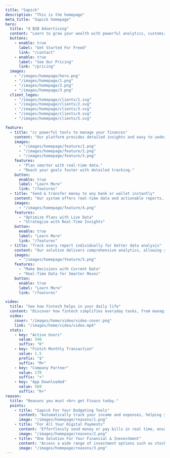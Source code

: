 ```yaml
---
title: "Sapick"
description: "This is the homepage"
meta_title: "Sapick homepage"
hero:
  title: "d B2B Advertising"
  content: "Learn to grow your wealth with powerful analytics, customized insights, and streamlined financial planning."
  buttons:
    - enable: true
      label: "Get Started For Freed"
      link: "/contact"
    - enable: true
      label: "See Our Pricing"
      link: "/pricing"
  images:
    - "/images/homepage/hero.png"
    - "/images/homepage/1.png"
    - "/images/homepage/2.png"
    - "/images/homepage/3.png"
  client_logos:
    - "/images/homepage/clients/1.svg"
    - "/images/homepage/clients/2.svg"
    - "/images/homepage/clients/3.svg"
    - "/images/homepage/clients/4.svg"
    - "/images/homepage/clients/5.svg"

feature:
  - title: "cc powerful tools to manage your finances"
    content: "Our platform provides detailed insights and easy to understand analytics that help you make better decisions."
    images:
      - "/images/homepage/feature/1.png"
      - "/images/homepage/feature/2.png"
      - "/images/homepage/feature/3.png"
    features:
      - "Plan smarter with real-time data."
      - "Reach your goals faster with detailed tracking."
    button:
      enable: true
      label: "Learn More"
      link: "/features"
  - title: "Send & transfer money to any bank or wallet instantly"
    content: "Our system offers real-time data and actionable reports, empowering you to make informed business choices."
    images:
      - "/images/homepage/feature/4.png"
    features:
      - "Optimize Plans with Live Data"
      - "Strategize with Real-Time Insights"
    button:
      enable: true
      label: "Learn More"
      link: "/features"
  - title: "Track every report individually for better data analysis"
    content: "Our solution delivers comprehensive analytics, allowing you to easily track performance and make smarter decisions."
    images:
      - "/images/homepage/feature/5.png"
    features:
      - "Make Decisions with Current Data"
      - "Real-Time Data for Smarter Moves"
    button:
      enable: true
      label: "Learn More"
      link: "/features"

video:
  title: "See how Fintech helps in your daily life"
  content: "Discover how fintech simplifies everyday tasks, from managing finances to making secure, instant payments. With easy-to-use apps, you can budget, invest, and track spending with just a few taps"
  video:
    cover: "/images/home/video/video-cover.png"
    link: "/images/home/video/video.mp4"
  stats:
    - key: "Active Users"
      value: 340
      suffix: "K"
    - key: "Fintch Monthly Transaction"
      value: 1.5
      prefix: "$"
      suffix: "M+"
    - key: "Company Partner"
      value: 170
      suffix: "+"
    - key: "App Downloaded"
      value: 560
      suffix: "K+"
reason:
  title: "Reasons you must <br> get Finaco today."
  points:
    - title: "Sapick For Your Budgeting Tools"
      content: "Automatically track your income and expenses, helping you create personalized budgets and stay on top of your financial goals"
      image: "/images/homepage/reasons/1.png"
    - title: "For All Your Digital Payments"
      content: "Effortlessly send money or pay bills in real time, ensuring secure transactions without the need for physical cash."
      image: "/images/homepage/reasons/2.png"
    - title: "One Solution For Your Financial & Inevestment"
      content: "Access a wide range of investment options such as stocks, mutual funds, and cryptocurrencies, all through a user-friendly platform"
      image: "/images/homepage/reasons/3.png"
---
```

